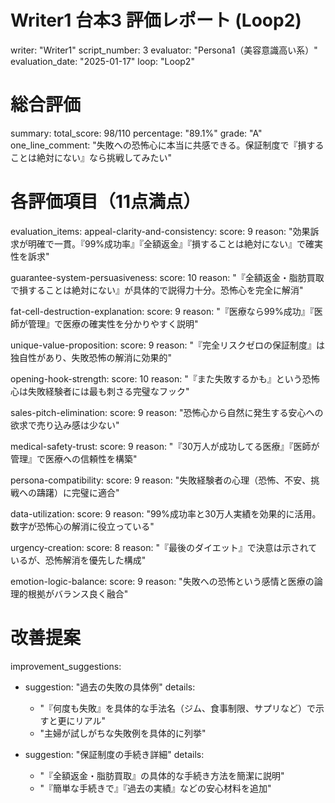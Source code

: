 # Writer1 台本3 評価レポート (Loop2)
writer: "Writer1"
script_number: 3
evaluator: "Persona1（美容意識高い系）"
evaluation_date: "2025-01-17"
loop: "Loop2"

# 総合評価
summary:
  total_score: 98/110
  percentage: "89.1%"
  grade: "A"
  one_line_comment: "失敗への恐怖心に本当に共感できる。保証制度で『損することは絶対にない』なら挑戦してみたい"

# 各評価項目（11点満点）
evaluation_items:
  appeal-clarity-and-consistency:
    score: 9
    reason: "効果訴求が明確で一貫。『99%成功率』『全額返金』『損することは絶対にない』で確実性を訴求"
  
  guarantee-system-persuasiveness:
    score: 10
    reason: "『全額返金・脂肪買取で損することは絶対にない』が具体的で説得力十分。恐怖心を完全に解消"
  
  fat-cell-destruction-explanation:
    score: 9
    reason: "『医療なら99%成功』『医師が管理』で医療の確実性を分かりやすく説明"
  
  unique-value-proposition:
    score: 9
    reason: "『完全リスクゼロの保証制度』は独自性があり、失敗恐怖の解消に効果的"
  
  opening-hook-strength:
    score: 10
    reason: "『また失敗するかも』という恐怖心は失敗経験者には最も刺さる完璧なフック"
  
  sales-pitch-elimination:
    score: 9
    reason: "恐怖心から自然に発生する安心への欲求で売り込み感は少ない"
  
  medical-safety-trust:
    score: 9
    reason: "『30万人が成功してる医療』『医師が管理』で医療への信頼性を構築"
  
  persona-compatibility:
    score: 9
    reason: "失敗経験者の心理（恐怖、不安、挑戦への躊躇）に完璧に適合"
  
  data-utilization:
    score: 9
    reason: "99%成功率と30万人実績を効果的に活用。数字が恐怖心の解消に役立っている"
  
  urgency-creation:
    score: 8
    reason: "『最後のダイエット』で決意は示されているが、恐怖解消を優先した構成"
  
  emotion-logic-balance:
    score: 9
    reason: "失敗への恐怖という感情と医療の論理的根拠がバランス良く融合"

# 改善提案
improvement_suggestions:
  - suggestion: "過去の失敗の具体例"
    details: 
      - "『何度も失敗』を具体的な手法名（ジム、食事制限、サプリなど）で示すと更にリアル"
      - "主婦が試しがちな失敗例を具体的に列挙"
  
  - suggestion: "保証制度の手続き詳細"
    details:
      - "『全額返金・脂肪買取』の具体的な手続き方法を簡潔に説明"
      - "『簡単な手続きで』『過去の実績』などの安心材料を追加"